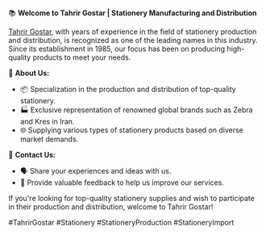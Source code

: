 📚 **Welcome to Tahrir Gostar | Stationery Manufacturing and Distribution**

[Tahrir Gostar](https://tahrirgostar.com/about-us/), with years of experience in the field of stationery production and distribution, is recognized as one of the leading names in this industry. Since its establishment in 1985, our focus has been on producing high-quality products to meet your needs.

📝 **About Us:**
- 📦 Specialization in the production and distribution of top-quality stationery.
- 🏭 Exclusive representation of renowned global brands such as Zebra and Kres in Iran.
- 🌐 Supplying various types of stationery products based on diverse market demands.

💼 **Contact Us:**
- 🗣 Share your experiences and ideas with us.
- 📣 Provide valuable feedback to help us improve our services.

If you're looking for top-quality stationery supplies and wish to participate in their production and distribution, welcome to Tahrir Gostar!

#TahrirGostar #Stationery #StationeryProduction #StationeryImport

